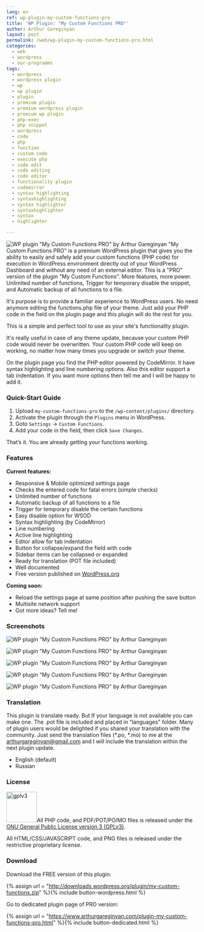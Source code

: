 ```yaml
---
lang: en
ref: wp-plugin-my-custom-functions-pro
title: 'WP Plugin: "My Custom Functions PRO"'
author: Arthur Gareginyan
layout: post
permalink: /web/wp-plugin-my-custom-functions-pro.html
categories:
  - web
  - wordpress
  - our-programms
tags:
  - wordpress
  - wordpress plugin
  - wp
  - wp plugin
  - plugin
  - premium plugin
  - premium wordpress plugin
  - premium wp plugin
  - php-exec
  - php snippet
  - wordpress
  - code
  - php
  - function
  - custom code
  - execute php
  - code edit
  - code editing
  - code editor
  - functionality plugin
  - codemirror
  - syntax highlighting
  - syntaxhighlighting
  - syntax highlighter
  - syntaxhighlighter
  - syntax
  - highlighter

---
```


![WP plugin "My Custom Functions PRO" by Arthur Gareginyan](/images/my-custom-functions-pro/preview.jpg)
"My Custom Functions PRO" is a premium WordPress plugin that gives you the ability to easily and safely add your custom functions (PHP code) for execution in WordPress environment directly out of your WordPress Dashboard and without any need of an external editor. This is a "PRO" version of the plugin "My Custom Functions". More features, more power. Unlimited number of functions, Trigger for temporary disable the snippet, and Automatic backup of all functions to a file.

It's purpose is to provide a familiar experience to WordPress users. No need anymore editing the functions.php file of your theme. Just add your PHP code in the field on the plugin page and this plugin will do the rest for you.

This is a simple and perfect tool to use as your site's functionality plugin.

It's really useful in case of any theme update, because your custom PHP code would never be overwritten. Your custom PHP code will keep on working, no matter how many times you upgrade or switch your theme.

On the plugin page you find the PHP editor powered by CodeMirror. It have syntax highlighting and line numbering options. Also this editor support a tab indentation. If you want more options then tell me and I will be happy to add it.


### Quick-Start Guide

1. Upload `my-custom-functions-pro` to the `/wp-content/plugins/` directory.
2. Activate the plugin through the `Plugins` menu in WordPress.
3. Goto `Settings` → `Custom Functions`.
4. Add your code in the field, then click `Save Changes`.

That’s it. You are already getting your functions working.


### Features

**Current features:**

* Responsive & Mobile optimized settings page
* Checks the entered code for fatal errors (simple checks)
* Unlimited number of functions
* Automatic backup of all functions to a file
* Trigger for temporary disable the certain functions
* Easy disable option for WSOD
* Syntax highlighting (by CodeMirror)
* Line numbering
* Active line highlighting
* Editor allow for tab indentation
* Button for collapse/expand the field with code
* Sidebar items can be collapsed or expanded
* Ready for translation (POT file included)
* Well documented
* Free version published on [WordPress.org](http://wordpress.org/)

**Coming soon:**

* Reload the settings page at same position after pushing the save button* Multisite network support
* Got more ideas? Tell me!


### Screenshots

![WP plugin "My Custom Functions PRO" by Arthur Gareginyan](/images/my-custom-functions-pro/screenshot-1.jpg)

![WP plugin "My Custom Functions PRO" by Arthur Gareginyan](/images/my-custom-functions-pro/screenshot-2.jpg)

![WP plugin "My Custom Functions PRO" by Arthur Gareginyan](/images/my-custom-functions-pro/screenshot-3.jpg)

![WP plugin "My Custom Functions PRO" by Arthur Gareginyan](/images/my-custom-functions-pro/screenshot-4.jpg)

![WP plugin "My Custom Functions PRO" by Arthur Gareginyan](/images/my-custom-functions-pro/screenshot-5.jpg)


### Translation

This plugin is translate ready. But If your language is not available you can make one. The .pot file is included and placed in "languages" folder. Many of plugin users would be delighted if you shared your translation with the community. Just send the translation files (*.po, *.mo) to me at the arthurgareginyan@gmail.com and I will include the translation within the next plugin update.

* English (default)
* Russian


### License

<img src="/images/gplv3.png" alt="gplv3" width="80" class="alignleft" style="border:none;" />All PHP code, and PDF/POT/PO/MO files is released under the [GNU General Public License version 3 (GPLv3)](http://www.gnu.org/licenses/gpl-3.0.html).

All HTML/CSS/JAVASCRIPT code, and PNG files is released under the restrictive proprietary license.


### Download

Download the FREE version of this plugin:

{% assign url = "http://downloads.wordpress.org/plugin/my-custom-functions.zip" %}{% include button-wordpress.html %}

Go to dedicated plugin page of PRO version:

{% assign url = "https://www.arthurgareginyan.com/plugin-my-custom-functions-pro.html" %}{% include button-dedicated.html %}
